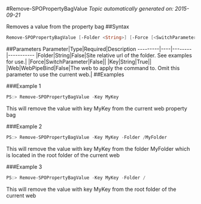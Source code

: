 #Remove-SPOPropertyBagValue
*Topic automatically generated on: 2015-09-21*

Removes a value from the property bag
##Syntax
```powershell
Remove-SPOPropertyBagValue [-Folder <String>] [-Force [<SwitchParameter>]] [-Web <WebPipeBind>] -Key <String>
```


##Parameters
Parameter|Type|Required|Description
---------|----|--------|-----------
|Folder|String|False|Site relative url of the folder. See examples for use.|
|Force|SwitchParameter|False||
|Key|String|True||
|Web|WebPipeBind|False|The web to apply the command to. Omit this parameter to use the current web.|
##Examples

###Example 1
```powershell
PS:> Remove-SPOPropertyBagValue -Key MyKey
```
This will remove the value with key MyKey from the current web property bag

###Example 2
```powershell
PS:> Remove-SPOPropertyBagValue -Key MyKey -Folder /MyFolder
```
This will remove the value with key MyKey from the folder MyFolder which is located in the root folder of the current web

###Example 3
```powershell
PS:> Remove-SPOPropertyBagValue -Key MyKey -Folder /
```
This will remove the value with key MyKey from the root folder of the current web
